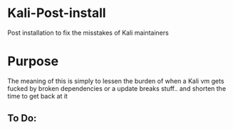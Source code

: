 # Kali-Post-install
Post installation to fix the misstakes of Kali maintainers

# Purpose
The meaning of this is simply to lessen the burden of when a Kali vm gets fucked by broken dependencies or a update breaks stuff.. and shorten the time to get back at it


##
To Do:
----
